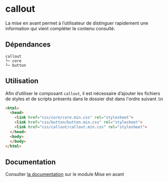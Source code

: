 # callout

La mise en avant permet à l’utilisateur de distinguer rapidement une information qui vient compléter le contenu consulté.

## Dépendances
```shell
callout
└─ core
└─ button
```

## Utilisation
Afin d’utiliser le composant `callout`, il est nécessaire d’ajouter les fichiers de styles et de scripts présents dans le dossier dist dans l'ordre suivant :\n
```html
<html>
  <head>
    <link href="css/core/core.min.css" rel="stylesheet">
    <link href="css/button/button.min.css" rel="stylesheet">
    <link href="css/callout/callout.min.css" rel="stylesheet">
  </head>
  <body>
  </body>
</html>
```

## Documentation

Consulter [la documentation](https://gouvfr.atlassian.net/wiki/spaces/DB/pages/222331196/Mise+en+avant+-+Call-out) sur le module Mise en avant

